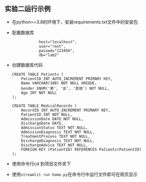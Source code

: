 ## 实验二运行示例

+ 在python==3.8的环境下，安装requirements.txt文件中的安装包

+ 配置数据库

  ```
              host="localhost", 
              user="root", 
              passwd="123456",
              db="lab2"
  ```

  

+ 创建数据库代码

  ```
  CREATE TABLE Patients (
      PatientID INT AUTO_INCREMENT PRIMARY KEY,
      Name VARCHAR(100) NOT NULL UNIQUE,
      Gender ENUM('男', '女', '其他') NOT NULL,
      Age INT NOT NULL
  );
  
  CREATE TABLE MedicalRecords (
      RecordID INT AUTO_INCREMENT PRIMARY KEY,
      PatientID INT NOT NULL,
      AdmissionDate DATE NOT NULL,
      DischargeDate DATE,
      AdmissionStatus TEXT NOT NULL,
      AdmissionDiagnosis TEXT NOT NULL,
      TreatmentProcess TEXT NOT NULL,
      DischargeDiagnosis TEXT NOT NULL,
      DischargeAdvice TEXT NOT NULL,
      FOREIGN KEY (PatientID) REFERENCES Patients(PatientID)
  );
  ```

  

+ 使用命令行cd 到项目文件夹下

+ 使用`streamlit run home.py`在命令行中运行文件即可在网页显示
